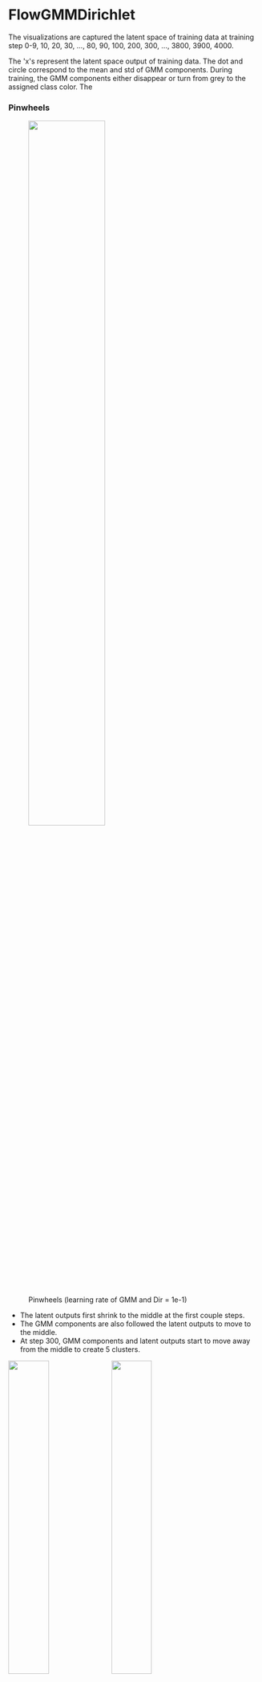 # FlowGMMDirichlet

The visualizations are captured the latent space of training data at training step 0-9, 10, 20, 30, ..., 80, 90, 100, 200, 300, ..., 3800, 3900, 4000.

The 'x's represent the latent space output of training data. The dot and circle correspond to the mean and std of GMM components. During training, the GMM components either disappear or turn from grey to the assigned class color. The 

### Pinwheels

<figure>
  <img src="pinwheels_1e-1_0.gif" width="60%" height="60%">
  <figcaption> Pinwheels (learning rate of GMM and Dir = 1e-1) </figcaption>
</figure>
<ul>
  <li>The latent outputs first shrink to the middle at the first couple steps.</li>
  <li>The GMM components are also followed the latent outputs to move to the middle.</li>
  <li>At step 300, GMM components and latent outputs start to move away from the middle to create 5 clusters.</li>
</ul>

<p float="left">
    <img src="pinwheels_1e-2_0.gif" width="40%" height="40%" >
    <img src="pinwheels_1e-3_0.gif" width="40%" height="40%" >
</p>



